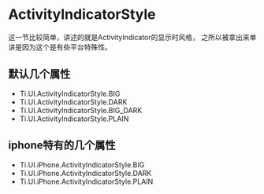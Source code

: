 # ActivityIndicatorStyle

这一节比较简单，讲述的就是ActivityIndicator的显示时风格，
之所以被拿出来单讲是因为这个是有些平台特殊性。

## 默认几个属性

- Ti.UI.ActivityIndicatorStyle.BIG
- Ti.UI.ActivityIndicatorStyle.DARK
- Ti.UI.ActivityIndicatorStyle.BIG_DARK
- Ti.UI.ActivityIndicatorStyle.PLAIN

## iphone特有的几个属性

- Ti.UI.iPhone.ActivityIndicatorStyle.BIG
- Ti.UI.iPhone.ActivityIndicatorStyle.DARK
- Ti.UI.iPhone.ActivityIndicatorStyle.PLAIN
